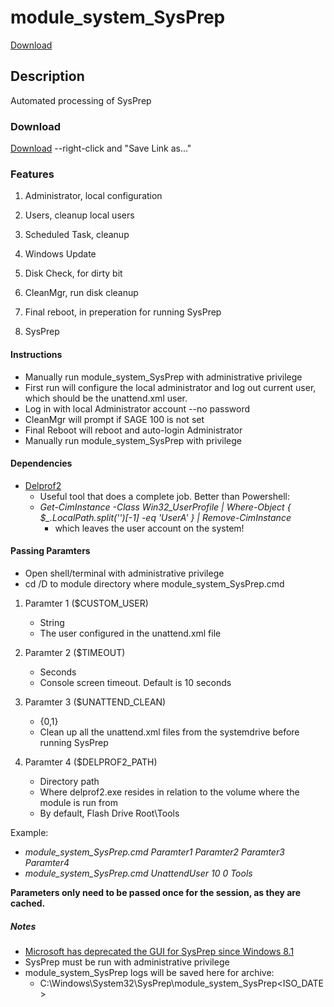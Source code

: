 # module_system_SysPrep

[Download](https://raw.githubusercontent.com/DavidGeeraerts/module_system_SysPrep/main/module_system_SysPrep.cmd)

## Description

Automated processing of SysPrep


### Download

[Download](https://raw.githubusercontent.com/DavidGeeraerts/module_system_SysPrep/main/module_system_SysPrep.cmd) --right-click and "Save Link as..."


### Features

1. Administrator, local configuration

2. Users, cleanup local users

3. Scheduled Task, cleanup

4. Windows Update

5. Disk Check, for dirty bit

6. CleanMgr, run disk cleanup

7. Final reboot, in preperation for running SysPrep

8. SysPrep


#### Instructions

- Manually run module_system_SysPrep with administrative privilege
- First run will configure the local administrator and log out current user, which should be the unattend.xml user.
- Log in with local Administrator account --no password 
- CleanMgr will prompt if SAGE 100 is not set
- Final Reboot will reboot and auto-login Administrator
- Manually run module_system_SysPrep with privilege


#### Dependencies

- [Delprof2](https://helgeklein.com/free-tools/delprof2-user-profile-deletion-tool/)
	- Useful tool that does a complete job. Better than Powershell:
	- *Get-CimInstance -Class Win32_UserProfile | Where-Object { $_.LocalPath.split('\')[-1] -eq 'UserA' } | Remove-CimInstance*
		- which leaves the user account on the system!

#### Passing Paramters

- Open shell/terminal with administrative privilege
- cd /D to module directory where module_system_SysPrep.cmd
1. Paramter 1 ($CUSTOM_USER)
	- String
	- The user configured in the unattend.xml file

2. Paramter 2 ($TIMEOUT)
	- Seconds
	- Console screen timeout. Default is 10 seconds

3. Paramter 3 ($UNATTEND_CLEAN)
	- {0,1}
	- Clean up all the unattend.xml files from the systemdrive before running SysPrep

4. Paramter 4 ($DELPROF2_PATH)
	- Directory path
	- Where delprof2.exe resides in relation to the volume where the module is run from
	- By default, Flash Drive Root\Tools

Example:
- *module_system_SysPrep.cmd Paramter1 Paramter2 Paramter3 Paramter4*
- *module_system_SysPrep.cmd UnattendUser 10 0 Tools*

**Parameters only need to be passed once for the session, as they are cached.**

##### Notes

- [Microsoft has deprecated the GUI for SysPrep since Windows 8.1](https://docs.microsoft.com/en-us/windows-hardware/manufacture/desktop/sysprep--system-preparation--overview) 
- SysPrep must be run with administrative privilege  
- module_system_SysPrep logs will be saved here for archive:
	- C:\Windows\System32\SysPrep\module_system_SysPrep\<ISO_DATE>
